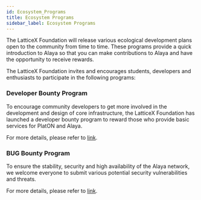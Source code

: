 ```yaml
---
id: Ecosystem_Programs 
title: Ecosystem Programs
sidebar_label: Ecosystem Programs
---
```




The LatticeX Foundation will release various ecological development plans open to the community from time to time. These programs provide a quick introduction to Alaya so that you can make contributions to Alaya and have the opportunity to receive rewards.

The LatticeX Foundation invites and encourages students, developers and enthusiasts to participate in the following programs:



### Developer Bounty Program

To encourage community developers to get more involved in the development and design of core infrastructure, the LatticeX Foundation has launched a developer bounty program to reward those who provide basic services for PlatON and Alaya.

For more details, please refer to [link](https://github.com/LatticeX-Foundation/dev-bounties).



### BUG Bounty Program

To ensure the stability, security and high availability of the Alaya network, we welcome everyone to submit various potential security vulnerabilities and threats.

For more details, please refer to [link](https://slowmist.io/en/platon/index.html?utm_source=index&utm_medium=cpc&utm_campaign=platon).






